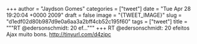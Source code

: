 
+++
author = "Jaydson Gomes"
categories = ["tweet"]
date = "Tue Apr 28 19:20:04 +0000 2009"
draft = false
image = "{TWEET_IMAGE}"
slug = "d1edf02d80b987d9e0a6aa3a2bff4cb52c195f60"
tags = ["tweet"]
title = """RT @edersonschmidt: 20 ef..."""
+++
RT @edersonschmidt: 20 efeitos Ajax muito bons. http://tinyurl.com/d4zjpc
